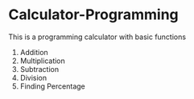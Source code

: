 # Calculator-Programming
This is a programming calculator with basic functions
  1. Addition 
  2. Multiplication
  3. Subtraction 
  5. Division
  4. Finding Percentage
 
  
